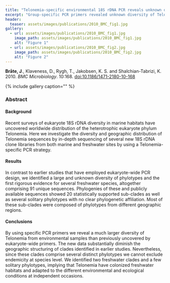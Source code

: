 ```yaml
---
title: "Telonemia-specific environmental 18S rDNA PCR reveals unknown diversity and multiple marine-freshwater colonizations"
excerpt: "Group-specific PCR primers revealed unknown diversity of Telonemia and multiple independent colonizations of the freshwater habitat."
header:
  teaser: assets/images/publications/2010_BMC_fig1.jpg
gallery:
  - url: assets/images/publications/2010_BMC_fig1.jpg
    image_path: assets/images/publications/2010_BMC_fig1.jpg
    alt: "Figure 1"
  - url: assets/images/publications/2010_BMC_fig2.jpg
    image_path: assets/images/publications/2010_BMC_fig2.jpg
    alt: "Figure 2"
---
```


**Bråte, J**., Klaveness, D., Rygh, T., Jakobsen, K. S. and Shalchian-Tabrizi, K. 2010. *BMC Microbiology*. 10:168. [doi:10.1186/1471-2180-10-168](http://bmcmicrobiol.biomedcentral.com/articles/10.1186/1471-2180-10-168)

{% include gallery caption="" %}

<h3>Abstract</h3>
<h4>Background</h4>

Recent surveys of eukaryote 18S rDNA diversity in marine habitats have uncovered worldwide distribution of the heterotrophic eukaryote phylum Telonemia. Here we investigate the diversity and geographic distribution of Telonemia sequences by in-depth sequencing of several new 18S rDNA clone libraries from both marine and freshwater sites by using a Telonemia-specific PCR strategy.

<h4>Results</h4>
In contrast to earlier studies that have employed eukaryote-wide PCR design, we identified a large and unknown diversity of phylotypes and the first rigorous evidence for several freshwater species, altogether comprising 91 unique sequences. Phylogenies of these and publicly available sequences showed 20 statistically supported sub-clades as well as several solitary phylotypes with no clear phylogenetic affiliation. Most of these sub-clades were composed of phylotypes from different geographic regions.

<h4>Conclusions</h4>
By using specific PCR primers we reveal a much larger diversity of Telonemia from environmental samples than previously uncovered by eukaryote-wide primers. The new data substantially diminish the geographic structuring of clades identified in earlier studies. Nevertheless, since these clades comprise several distinct phylotypes we cannot exclude endemicity at species level. We identified two freshwater clades and a few solitary phylotypes, implying that Telonemia have colonized freshwater habitats and adapted to the different environmental and ecological conditions at independent occasions.
